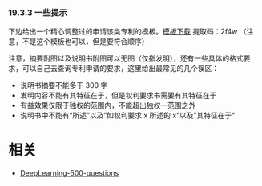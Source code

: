 

### 19.3.3 一些提示

下边给出一个精心调整过的申请该类专利的模板。[模板下载](https://pan.baidu.com/s/1-47UqqeAyrzlIYp7po22xA) 提取码：2f4w  （注意，不是这个模板也可以，但是要符合顺序）

注意，摘要附图以及说明书附图可以无图（仅指发明），还有一些具体的格式要求，可以自己去查询专利申请的要求，这里给出最常见的几个误区：

- 说明书摘要不能多于 300 字
- 发明内容不能有其特征在于，但是权利要求书需要有其特征在于
- 有益效果仅限于独权的范围内，不能超出独权一范围之外
- 说明书中不能有“所述”以及”如权利要求 x 所述的 x“以及”其特征在于“





# 相关

- [DeepLearning-500-questions](https://github.com/scutan90/DeepLearning-500-questions)
